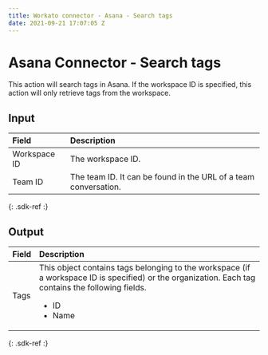 ```yaml
---
title: Workato connector - Asana - Search tags 
date: 2021-09-21 17:07:05 Z
---
```


# Asana Connector - Search tags 
This action will search tags in Asana. If the workspace ID is specified, this action will only retrieve tags from the workspace.

## Input

| Field | Description |
|:--- |:--- |
| Workspace ID | The workspace ID. |
| Team ID | The team ID. It can be found in the URL of a team conversation. |
{: .sdk-ref :}

## Output

| Field | Description |
|:--- |:--- |
| Tags | This object contains tags belonging to the workspace (if a workspace ID is specified) or the organization. Each tag contains the following fields.<ul><li>ID</li><li>Name</li></ul> |
{: .sdk-ref :}

